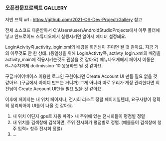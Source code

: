 ### 오픈전문프로젝트 GALLERY


저번 프젝 url : https://github.com/2021-OS-Dev-Project/Gallery 참고

전체 소스코드 다운받아서 
C:\Users\user\AndroidStudioProjects에서 아무 폴더에 넣고 안드로이드 스튜디오에서 실행시키면 알아서 에디터 설정돼요.

LoginAcivity즉,activity_login.xml의 배경을 희진님이 꾸미면 될 것 같아요. 지금 거의 아무것도 안 한 상태.
(통일성을 위해 LoginActivty즉, activty_login.xml의 배경을 activity_main에 적용시키는것도 괜찮을 것 같아요)
메뉴나오게해서 페이지 이동은 6~7주차과제 doitmission-10 응용하면 될 것 같아요.

구글파이어베이스 이용한 로그인 구현이라면 Create Account UI 만들 필요 없을 것 같아요. (구글에서 아이디 만드는 거니까)
그게 아니라 따로 우리가 계정 관리한다면 희진님이 Create Account UI만들 필요 있을 것 같아요.

이후에 페이지는 내 위치 페이지나, 전시회 리스트 정렬 페이지일텐데, 요구사항이 정확히 정리되어야 UI틀이
나올 것 같아요.

1. 내 위치 어딘지 gps로 자동 파악> 내 주위에 있는 전시회들이 평점별 정렬
2. 내 위치를 검색창에 검색하면, 주위 전시회가 평점별로 정렬. (예를들어 검색창에 청주 입력> 청주 전시회 정렬)
3. ...



